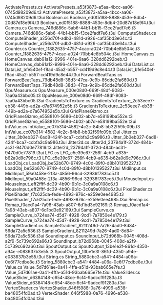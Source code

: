 ActivatePresets.cs
ActivatePresets_a53f3873-a5aa-4bcc-aa06-0745d98209d6.t3
ActivatePresets_a53f3873-a5aa-4bcc-aa06-0745d98209d6.t3ui
Boolean.cs
Boolean_ed0f5188-8888-453e-8db4-20d87d18e9f4.t3
Boolean_ed0f5188-8888-453e-8db4-20d87d18e9f4.t3ui
Camera.cs
Camera_746d886c-5ab6-44b1-bb15-f3ce2fadf7e6.t3
Camera_746d886c-5ab6-44b1-bb15-f3ce2fadf7e6.t3ui
ComputeShader.cs
ComputeShader_a256d70f-adb3-481d-a926-caf35bd3e64c.t3
ComputeShader_a256d70f-adb3-481d-a926-caf35bd3e64c.t3ui
Counter.cs
Counter_11882635-4757-4cac-a024-70bb4e8b504c.t3
Counter_11882635-4757-4cac-a024-70bb4e8b504c.t3ui
HomeCanvas.cs
HomeCanvas_dab61a12-9996-401e-9aa6-328dd6292beb.t3
HomeCanvas_dab61a12-9996-401e-9aa6-328dd6292beb.t3ui
DataList.cs
DataList_bfe540ef-f8ad-45a2-b557-cd419d9c8e44.t3
DataList_bfe540ef-f8ad-45a2-b557-cd419d9c8e44.t3ui
ForwardBeatTaps.cs
ForwardBeatTaps_79db48d8-38d3-47ca-9c9b-85dde2fa660d.t3
ForwardBeatTaps_79db48d8-38d3-47ca-9c9b-85dde2fa660d.t3ui
GpuMeasure.cs
GpuMeasure_000e08d0-669f-48df-9083-7aa0a43bbc05.t3
GpuMeasure_000e08d0-669f-48df-9083-7aa0a43bbc05.t3ui
GradientsToTexture.cs
GradientsToTexture_2c53eee7-eb38-449b-ad2a-d7a674952e5b.t3
GradientsToTexture_2c53eee7-eb38-449b-ad2a-d7a674952e5b.t3ui
GridPlaneGizmo.cs
GridPlaneGizmo_e5588101-5686-4b02-ab7d-e58199ba552e.t3
GridPlaneGizmo_e5588101-5686-4b02-ab7d-e58199ba552e.t3ui
IntValue.cs
IntValue_cc07b314-4582-4c2c-84b8-bb32f59fc09b.t3
IntValue_cc07b314-4582-4c2c-84b8-bb32f59fc09b.t3ui
Jitter.cs
Jitter_3b0eb327-6ad8-424f-bca7-ccbfa2c9a986.t3
Jitter_3b0eb327-6ad8-424f-bca7-ccbfa2c9a986.t3ui
Jitter2d.cs
Jitter2d_23794a1f-372d-484b-ac31-9470d0e77819.t3
Jitter2d_23794a1f-372d-484b-ac31-9470d0e77819.t3ui
LFO.cs
LFO_c5e39c67-256f-4cb9-a635-b62a0d9c796c.t3
LFO_c5e39c67-256f-4cb9-a635-b62a0d9c796c.t3ui
LoadObj.cs
LoadObj_be52b670-9749-4c0d-89f0-d8b101395227.t3
LoadObj_be52b670-9749-4c0d-89f0-d8b101395227.t3ui
MidiInput.cs
MidiInput_59a0458e-2f3a-4856-96cd-32936f783cc5.t3
MidiInput_59a0458e-2f3a-4856-96cd-32936f783cc5.t3ui
MouseInput.cs
MouseInput_eff2ffff-dc39-4b90-9b1c-3c0a9a0108c6.t3
MouseInput_eff2ffff-dc39-4b90-9b1c-3c0a9a0108c6.t3ui
PixelShader.cs
PixelShader_f7c625da-fede-4993-976c-e259e0ee4985.t3
PixelShader_f7c625da-fede-4993-976c-e259e0ee4985.t3ui
Remap.cs
Remap_f0acd1a4-7a98-43ab-a807-6d1bd3e92169.t3
Remap_f0acd1a4-7a98-43ab-a807-6d1bd3e92169.t3ui
SampleCurve.cs
SampleCurve_b724ea74-d5d7-4928-9cd1-7a7850e4e179.t3
SampleCurve_b724ea74-d5d7-4928-9cd1-7a7850e4e179.t3ui
SampleGradient.cs
SampleGradient_8211249d-7a26-4ad0-8d84-56da72a5c536.t3
SampleGradient_8211249d-7a26-4ad0-8d84-56da72a5c536.t3ui
SoundInput.cs
SoundInput_b72d968b-0045-408d-a2f9-5c739c692a66.t3
SoundInput_b72d968b-0045-408d-a2f9-5c739c692a66.t3ui
SpoutOutput.cs
SpoutOutput_13be1e3f-861d-4350-a94e-e083637b3e55.t3
SpoutOutput_13be1e3f-861d-4350-a94e-e083637b3e55.t3ui
String.cs
String_5880cbc3-a541-4484-a06a-0e6f77cdbe8e.t3
String_5880cbc3-a541-4484-a06a-0e6f77cdbe8e.t3ui
Value.cs
Value_5d7d61ae-0a41-4ffa-a51d-93bab665e7fe.t3
Value_5d7d61ae-0a41-4ffa-a51d-93bab665e7fe.t3ui
ValueSlider.cs
ValueSlider_d6384148-c654-48ce-9cf4-9adccf91283a.t3
ValueSlider_d6384148-c654-48ce-9cf4-9adccf91283a.t3ui
VertexShader.cs
VertexShader_646f5988-0a76-4996-a538-ba48054fd0ad.t3
VertexShader_646f5988-0a76-4996-a538-ba48054fd0ad.t3ui